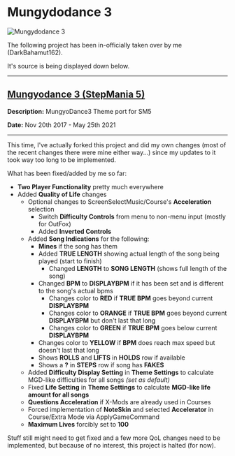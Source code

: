 # Mungydodance 3
![Mungydodance 3](https://user-images.githubusercontent.com/83576877/176179241-1d9b7c62-8531-48d1-82cd-ea82ccd67bb2.png)

The following project has been in-officially taken over by me (DarkBahamut162).

It's source is being displayed down below.

---

[Mungyodance 3 (StepMania 5)](https://github.com/MadkaT182/MGD3)
---

**Description:** MungyoDance3 Theme port for SM5

**Date:** Nov 20th 2017 - May 25th 2021

---
This time, I've actually forked this project and did my own changes (most of the recent changes there were mine either way...) since my updates to it took way too long to be implemented.

What has been fixed/added by me so far:

* **Two Player Functionality** pretty much everywhere
* Added **Quality of Life** changes
  * Optional changes to ScreenSelectMusic/Course's **Acceleration** selection
    * Switch **Difficulty Controls** from menu to non-menu input (mostly for OutFox)
    * Added **Inverted Controls**
  * Added **Song Indications** for the following:
    * **Mines** if the song has them
    * Added **TRUE LENGTH** showing actual length of the song being played (start to finish)
      * Changed **LENGTH** to **SONG LENGTH** (shows full length of the song)
    * Changed **BPM** to **DISPLAYBPM** if it has been set and is different to the song's actual bpms
      * Changes color to **RED** if **TRUE BPM** goes beyond current **DISPLAYBPM**
      * Changes color to **ORANGE** if **TRUE BPM** goes beyond current **DISPLAYBPM** but don't last that long
      * Changes color to **GREEN** if **TRUE BPM** goes below current **DISPLAYBPM**
    * Changes color to **YELLOW** if **BPM** does reach max speed but doesn't last that long
    * Shows **ROLLS** and **LIFTS** in **HOLDS** row if available
    * Shows a **?** in **STEPS** row if song has **FAKES**
  * Added **Difficulty Display Setting** in **Theme Settings** to calculate MGD-like difficulties for all songs *(set as default)*
  * Fixed **Life Setting** in **Theme Settings** to calculate **MGD-like life amount for all songs**
  * **Questions Acceleration** if X-Mods are already used in Courses
  * Forced implementation of **NoteSkin** and selected **Accelerator** in Course/Extra Mode via ApplyGameCommand
  * **Maximum Lives** forcibly set to **100**

Stuff still might need to get fixed and a few more QoL changes need to be implemented, but because of no interest, this project is halted (for now).